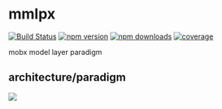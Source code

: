 # mmlpx

[![Build Status](https://img.shields.io/travis/mmlpxjs/mmlpx.svg?style=flat-square)](https://travis-ci.org/mmlpxjs/mmlpx)
[![npm version](https://img.shields.io/npm/v/mmlpx.svg?style=flat-square)](https://www.npmjs.com/package/mmlpx)
[![npm downloads](https://img.shields.io/npm/dt/mmlpx.svg?style=flat-square)](https://www.npmjs.com/package/mmlpx)
[![coverage](https://img.shields.io/codecov/c/github/mmlpxjs/mmlpx.svg?style=flat-square)](https://codecov.io/gh/mmlpxjs/mmlpx)

mobx model layer paradigm

## architecture/paradigm
![](https://github.com/mmlpxjs/mmlpx/blob/gh-pages/assets/mmlpx.png?raw=true)
